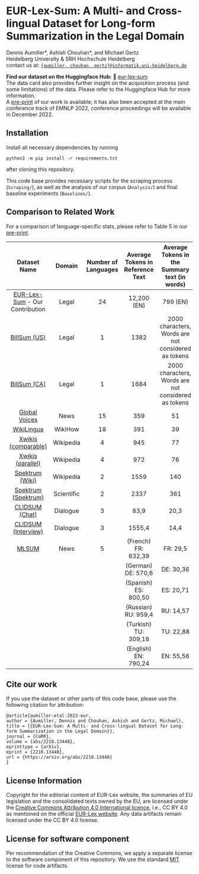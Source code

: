 # EUR-Lex-Sum: A Multi- and Cross-lingual Dataset for Long-form Summarization in the Legal Domain

Dennis Aumiller*, Ashish Chouhan*, and Michael Gertz  
Heidelberg University & SRH Hochschule Heidelberg  
contact us at: [`{aumiller, chouhan, gertz}@informatik.uni-heidelberg.de`](mailto:aumiller@informatik.uni-heidelberg.de)

**Find our dataset on the Huggingface Hub:** 🤗 [eur-lex-sum](https://huggingface.co/datasets/dennlinger/eur-lex-sum)    
The data card also provides further insight on the acquisition process (and some limitations) of the data. Please refer to the Huggingface Hub for more information.  
A [pre-print](https://arxiv.org/abs/2210.13448) of our work is available; it has also been accepted at the main conference track of EMNLP 2022, conference proceedings will be available in December 2022.

## Installation
Install all necessary dependencies by running

```
python3 -m pip install -r requirements.txt
```
 after cloning this repository.

This code base provides necessary scripts for the scraping process (`Scraping/`), as well as the analysis of our corpus (`Analysis/`) and final baseline experiments (`Baselines/`).

## Comparison to Related Work

For a comparison of language-specific stats, please refer to Table 5 in our [pre-print](https://arxiv.org/abs/2210.13448).

| Dataset Name        | Domain     | Number of Languages | Average Tokens in Reference Text | Average Tokens in the Summary text (in words) | Compression Ratio | Dataset              |
| :-------------------------: | :----------: | :--------: | :--------------------------------: | :---------------------------------------------: | :-----------------: | :--------------------: |
| [EUR-Lex-Sum](https://arxiv.org/abs/2210.13448) - Our Contribution        | Legal      | 24        | 12,200 (EN)  | 799 (EN)     | 16 | [🤗](https://huggingface.co/datasets/dennlinger/eur-lex-sum) |
| [BillSum (US)](https://aclanthology.org/D19-5406/)        | Legal      | 1        | 1382                             | 2000 characters, Words are not considered as tokens     | -      | [🤗](https://huggingface.co/datasets/billsum) |
| [BillSum (CA)](https://aclanthology.org/D19-5406/)        | Legal      | 1        | 1684                             | 2000 characters, Words are not considered as tokens    | -      | [🤗](https://huggingface.co/datasets/billsum) |
| [Global Voices](https://aclanthology.org/D19-5411/)       | News       | 15       | 359                              | 51                                            | -      | [Paperswithcode](https://paperswithcode.com/dataset/global-voices)        |
| [WikiLingua](https://aclanthology.org/2020.findings-emnlp.360/)          | WikiHow    | 18       | 391                              | 39                                            | -      | [🤗](https://huggingface.co/datasets/wiki_lingua) |
| [Xwikis (comparable)](https://aclanthology.org/2021.emnlp-main.742/)      | Wikipedia  | 4        | 945                              | 77                                            | EN: ~12.2        | [🤗](https://huggingface.co/datasets/GEM/xwikis)                     |
| [Xwikis (parallel)](https://aclanthology.org/2021.emnlp-main.742/)      | Wikipedia  | 4        | 972                              | 76                                            | 18.35             | [🤗](https://huggingface.co/datasets/GEM/xwikis)                                           |
| [Spektrum (Wiki)](https://aclanthology.org/2021.newsum-1.5/)     | Wikipedia  | 2        | 1559                             | 140                                           | 20                | [![GitHub](https://img.shields.io/badge/github-%23121011.svg?style=for-the-badge&logo=github&logoColor=white)](https://github.com/mehwishfatimah/wsd)                    |
| [Spektrum (Spektrum)](https://aclanthology.org/2021.newsum-1.5/) | Scientific | 2        | 2337                             | 361                                           | 30                | [![GitHub](https://img.shields.io/badge/github-%23121011.svg?style=for-the-badge&logo=github&logoColor=white)](https://github.com/mehwishfatimah/wsd)                    |
| [CLIDSUM (Chat)](https://ui.adsabs.harvard.edu/abs/2022arXiv220205599W/abstract)      | Dialogue   | 3        | 83,9                             | 20,3                                          | -      | [![GitHub](https://img.shields.io/badge/github-%23121011.svg?style=for-the-badge&logo=github&logoColor=white)](https://github.com/krystalan/ClidSum)     |
| [CLIDSUM (Interview)](https://ui.adsabs.harvard.edu/abs/2022arXiv220205599W/abstract) | Dialogue   | 3        | 1555,4                           | 14,4                                          | -      | [![GitHub](https://img.shields.io/badge/github-%23121011.svg?style=for-the-badge&logo=github&logoColor=white)](https://github.com/krystalan/ClidSum)     |
| [MLSUM](https://aclanthology.org/2020.emnlp-main.647/)               | News       | 5        | (French) FR: 632,39                       | FR: 29,5                                      | FR: 21,4          | [🤗](https://huggingface.co/datasets/mlsum)                                         |
| | | | (German) DE: 570,6           | DE: 30,36  | DE: 18,8 |                                  |
| | | | (Spanish) ES: 800,50          | ES: 20,71  | ES: 38,7 |                                  |
| | | | (Russian) RU: 959,4           | RU: 14,57  | RU: 65,8 |                                  |
| | | | (Turkish) TU: 309,18          | TU: 22,88  | TU: 13,5 |                                  |
| | | | (English) EN: 790,24          | EN: 55,56  | EN: 14,2 |                                  |



## Cite our work
If you use the dataset or other parts of this code base, please use the following citation for attribution:

```
@article{aumiller-etal-2022-eur,
author = {Aumiller, Dennis and Chouhan, Ashish and Gertz, Michael},
title = {{EUR-Lex-Sum: A Multi- and Cross-lingual Dataset for Long-form Summarization in the Legal Domain}},
journal = {CoRR},
volume = {abs/2210.13448},
eprinttype = {arXiv},
eprint = {2210.13448},
url = {https://arxiv.org/abs/2210.13448}
}
```

## License Information
Copyright for the editorial content of EUR-Lex website, the summaries of EU legislation and the consolidated texts owned by the EU, are licensed under the [Creative Commons Attribution 4.0 International licence](https://creativecommons.org/licenses/by/4.0/), i.e., CC BY 4.0 as mentioned on the official [EUR-Lex website](https://eur-lex.europa.eu/content/legal-notice/legal-notice.html#2.%20droits).  Any data artifacts remain licensed under the CC BY 4.0 license.

## License for software component
Per recommendation of the Creative Commons, we apply a separate license to the software component of this repository. We use the standard [MIT](https://choosealicense.com/licenses/mit/) license for code artifacts.

